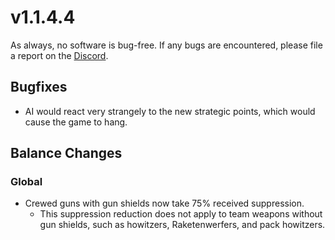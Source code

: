 # v1.1.4.4

As always, no software is bug-free. If any bugs are encountered, please file a report on the [Discord](https://discord.gg/6VeK5jhggB).

## Bugfixes

- AI would react very strangely to the new strategic points, which would cause the game to hang.

## Balance Changes

### Global

- Crewed guns with gun shields now take 75% received suppression.
  - This suppression reduction does not apply to team weapons without gun shields, such as howitzers, Raketenwerfers, and pack howitzers.
